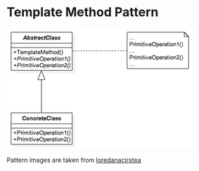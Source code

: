 # Template Method Pattern
![Template Method Pattern](https://github.com/metingenc/design-paterns/blob/MG4/template-method-pattern/template_method.png)


Pattern images are taken from [loredanacirstea](https://github.com/loredanacirstea/staruml-design-patterns)
